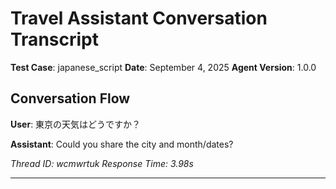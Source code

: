 # Travel Assistant Conversation Transcript

**Test Case**: japanese_script
**Date**: September 4, 2025
**Agent Version**: 1.0.0

## Conversation Flow

**User**: 東京の天気はどうですか？

**Assistant**: Could you share the city and month/dates?

*Thread ID: wcmwrtuk*
*Response Time: 3.98s*

---
